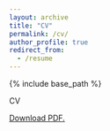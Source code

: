 ```yaml
---
layout: archive
title: "CV"
permalink: /cv/
author_profile: true
redirect_from:
  - /resume
---
```


{% include base_path %}

CV 
<!-- [Download here](https://github.com/Magna24/Hosted-Files/raw/main/Matteo_Magnaricotte_CV.pdf) -->

<a href="magna24.github.io/files/CV_3_2025.pdf" target="_blank">Download PDF.</a>

<!-- <iframe src="https://github.com/Magna24/Hosted-Files/raw/main/Matteo_Magnaricotte_CV.pdf" 
        style="width:100%; height:600px;" frameborder="0">
</iframe> -->

<!-- Education
======
* B.S. in GitHub, GitHub University, 2012
* M.S. in Jekyll, GitHub University, 2014
* Ph.D in Version Control Theory, GitHub University, 2018 (expected)

Work experience
======
* Summer 2015: Research Assistant
  * Github University
  * Duties included: Tagging issues
  * Supervisor: Professor Git

* Fall 2015: Research Assistant
  * Github University
  * Duties included: Merging pull requests
  * Supervisor: Professor Hub
  
Skills
======
* Skill 1
* Skill 2
  * Sub-skill 2.1
  * Sub-skill 2.2
  * Sub-skill 2.3
* Skill 3

Publications
======
  <ul>{% for post in site.publications %}
    {% include archive-single-cv.html %}
  {% endfor %}</ul>
  
Talks
======
  <ul>{% for post in site.talks %}
    {% include archive-single-talk-cv.html %}
  {% endfor %}</ul>
  
Teaching
======
  <ul>{% for post in site.teaching %}
    {% include archive-single-cv.html %}
  {% endfor %}</ul>
  
Service and leadership
======
* Currently signed in to 43 different slack teams -->
